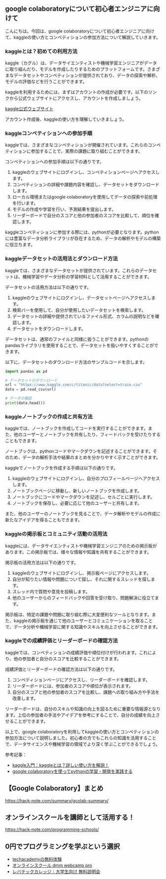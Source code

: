 <!--
title:   【google colaboratory】入門：kaggleの使い方とコンペティションの参加方法
tags:    Google,Python,colaboratory
id:      19aa6fa330838a217133
private: false
-->


## google colaboratoryについて初心者エンジニアに向けて

こんにちは。今回は、google colaboratoryについて初心者エンジニアに向けて、kaggleの使い方とコンペティションの参加方法について解説していきます。

### kaggleとは？初めての利用方法

kaggle（カグル）は、データサイエンティストや機械学習エンジニアがデータに取り組んだり、モデルを作成したりするためのプラットフォームです。さまざまなデータセットやコンペティションが提供されており、データの探索や解析、モデルの評価などを行うことができます。

kaggleを利用するためには、まずはアカウントの作成が必要です。以下のリンクから公式ウェブサイトにアクセスし、アカウントを作成しましょう。

[kaggle公式ウェブサイト](https://www.kaggle.com/)

アカウント作成後、kaggleの使い方を理解していきましょう。

### kaggleコンペティションへの参加手順

kaggleでは、さまざまなコンペティションが開催されています。これらのコンペティションに参加することで、実際の課題に取り組むことができます。

コンペティションへの参加手順は以下の通りです。

1. kaggleのウェブサイトにログインし、コンペティションページへアクセスします。
2. コンペティションの詳細や課題内容を確認し、データセットをダウンロードします。
3. ローカル環境またはgoogle colaboratoryを使用してデータの探索や前処理を行います。
4. モデルの作成や学習を行い、予測結果を提出します。
5. リーダーボードで自分のスコアと他の参加者のスコアを比較して、順位を確認します。

kaggleコンペティションに参加する際には、pythonが必要となります。pythonには豊富なデータ分析ライブラリが存在するため、データの解析やモデルの構築に役立ちます。

### kaggleデータセットの活用法とダウンロード方法

kaggleでは、さまざまなデータセットが提供されています。これらのデータセットは、機械学習やデータ分析の学習材料として活用することができます。

データセットの活用方法は以下の通りです。

1. kaggleのウェブサイトにログインし、データセットページへアクセスします。
2. 検索バーを使用して、自分が使用したいデータセットを検索します。
3. データセットの詳細や提供されているファイル形式、カラムの説明などを確認します。
4. データセットをダウンロードします。

データセットは、通常のファイルと同様に扱うことができます。pythonのpandasライブラリを使用することで、データセットを扱いやすくすることができます。

以下に、データセットのダウンロード方法のサンプルコードを示します。

```python
import pandas as pd

# データセットのダウンロード
url = "https://www.kaggle.com/c/titanic/data?select=train.csv"
data = pd.read_csv(url)

# データの確認
print(data.head())
```

### kaggleノートブックの作成と共有方法

kaggleでは、ノートブックを作成してコードを実行することができます。また、他のユーザーとノートブックを共有したり、フィードバックを受けたりすることもできます。

ノートブックは、pythonコードやマークダウンを記述することができます。そのため、データの解析手法や結果のまとめを分かりやすく示すことができます。

kaggleでノートブックを作成する手順は以下の通りです。

1. kaggleのウェブサイトにログインし、自分のプロフィールページへアクセスします。
2. ノートブックページに移動し、新しいノートブックを作成します。
3. ノートブックにコードやマークダウンを記述し、セルごとに実行します。
4. ノートブックを保存し、必要に応じて他のユーザーと共有します。

また、他のユーザーのノートブックを見ることで、データ解析やモデルの作成に新たなアイデアを得ることもできます。

### kaggleの掲示板とコミュニティ活動の活用法

kaggleには、データサイエンティストや機械学習エンジニアのための掲示板があります。この掲示板では、様々な情報や知識を共有することができます。

掲示板の活用方法は以下の通りです。

1. kaggleのウェブサイトにログインし、掲示板ページにアクセスします。
2. 自分が知りたい情報や問題について探し、それに関するスレッドを探します。
3. スレッド内で質問や意見を投稿します。
4. 他のユーザーからのフィードバックや回答を受け取り、問題解決に役立てます。

掲示板は、特定の課題や問題に取り組む際に大変便利なツールとなります。また、kaggleの掲示板を通じて他のユーザーとコミュニケーションを取ることで、データ分析や機械学習に関する知識やスキルを向上させることができます。

### kaggleでの成績評価とリーダーボードの確認方法

kaggleでは、コンペティションの成績評価や順位付けが行われます。これにより、他の参加者と自分のスコアを比較することができます。

成績評価とリーダーボードの確認方法は以下の通りです。

1. コンペティションページにアクセスし、リーダーボードを確認します。
2. リーダーボードには、参加者のスコアや順位が表示されます。
3. 自分のスコアと他の参加者のスコアを比較し、課題への取り組み方や手法を改善します。

リーダーボードは、自分のスキルや知識の向上を図るために重要な情報源となります。上位の参加者の手法やアイデアを参考にすることで、自分の成績を向上させることができます。

以上で、google colaboratoryを利用してkaggleの使い方とコンペティションの参加方法について説明しました。初心者の方でもこれらの知識を活用することで、データサイエンスや機械学習の領域でより深く学ぶことができるでしょう。

参考記事：

- [kaggle入門：kaggleとは？詳しい使い方を解説！](https://deepblue-ts.co.jp/blog/learn-kaggle/)
- [google colaboratoryを使ってpythonの学習・開発を実践する](https://qiita.com/uni-3/items/1d7098989f9f819a259b)



## 【Google Colaboratory】まとめ
https://hack-note.com/summary/gcolab-summary/



## オンラインスクールを講師として活用する！
https://hack-note.com/programming-schools/



## 0円でプログラミングを学ぶという選択
- [techacademyの無料体験](//af.moshimo.com/af/c/click?a_id=2612475&amp;p_id=1555&amp;pc_id=2816&amp;pl_id=22706&amp;url=https%3a%2f%2ftechacademy.jp%2fhtmlcss-trial%3futm_source%3dmoshimo%26utm_medium%3daffiliate%26utm_campaign%3dtextad)
- [オンラインスクール dmm webcamp pro](//af.moshimo.com/af/c/click?a_id=2612482&amp;p_id=1363&amp;pc_id=2297&amp;pl_id=39999&amp;guid=on)
- [レバテックカレッジ｜大学生向け 無料説明会](//af.moshimo.com/af/c/click?a_id=4071793&p_id=3198&pc_id=7488&pl_id=41848)
